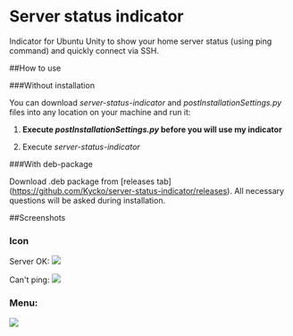 # Server status indicator

Indicator for Ubuntu Unity to show your home server status (using ping command) and quickly connect via SSH.

##How to use

###Without installation

You can download *server-status-indicator* and *postInstallationSettings.py* files into any location on your machine and run it:

1) **Execute *postInstallationSettings.py* before you will use my indicator**

2) Execute *server-status-indicator*

###With deb-package

Download .deb package from [releases tab] (https://github.com/Kycko/server-status-indicator/releases). All necessary questions will be asked during installation.

##Screenshots

### Icon

Server OK: ![](http://storage8.static.itmages.ru/i/16/0727/h_1469660000_9661486_d0ffe8f16f.png)

Can't ping: ![](http://storage8.static.itmages.ru/i/16/0727/h_1469660000_9644602_8caedc4b69.png)

### Menu:

![](http://storage7.static.itmages.ru/i/16/0729/h_1469829377_6782872_c7d677b1d7.png)
